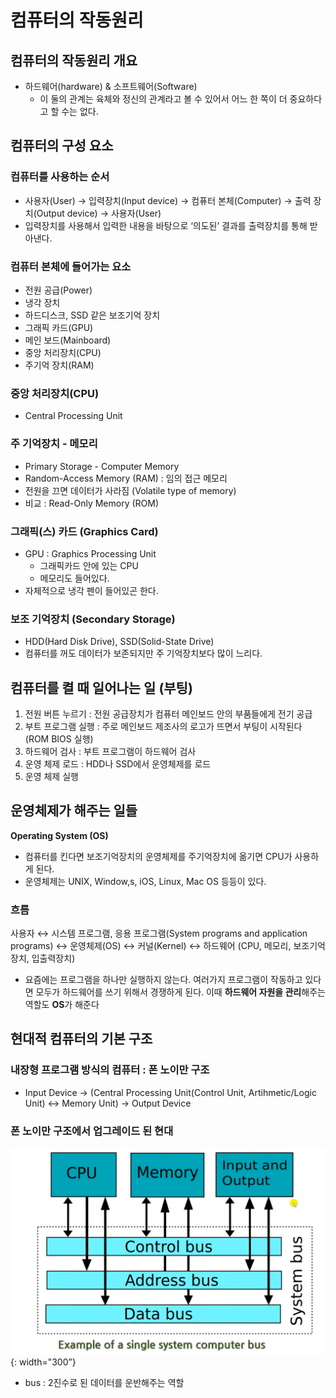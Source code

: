 # 컴퓨터의 작동원리

## 컴퓨터의 작동원리 개요

- 하드웨어(hardware) & 소프트웨어(Software)
  - 이 둘의 관계는 육체와 정신의 관계라고 볼 수 있어서 어느 한 쪽이 더 중요하다고 할 수는 없다.

## 컴퓨터의 구성 요소

### 컴퓨터를 사용하는 순서

- 사용자(User) → 입력장치(Input device) → 컴퓨터 본체(Computer) → 출력 장치(Output device) → 사용자(User)
- 입력장치를 사용해서 입력한 내용을 바탕으로 ‘의도된’ 결과를 출력장치를 통해 받아낸다.

### 컴퓨터 본체에 들어가는 요소

- 전원 공급(Power)
- 냉각 장치
- 하드디스크, SSD 같은 보조기억 장치
- 그래픽 카드(GPU)
- 메인 보드(Mainboard)
- 중앙 처리장치(CPU)
- 주기억 장치(RAM)

### 중앙 처리장치(CPU)

- Central Processing Unit

### 주 기억장치 - 메모리

- Primary Storage - Computer Memory
- Random-Access Memory (RAM) : 임의 접근 메모리
- 전원을 끄면 데이터가 사라짐 (Volatile type of memory)
- 비교 : Read-Only Memory (ROM)

### 그래픽(스) 카드 (Graphics Card)

- GPU : Graphics Processing Unit
  - 그래픽카드 안에 있는 CPU
  - 메모리도 들어있다.
- 자체적으로 냉각 펜이 들어있곤 한다.

### 보조 기억장치 (Secondary Storage)

- HDD(Hard Disk Drive), SSD(Solid-State Drive)
- 컴퓨터를 꺼도 데이터가 보존되지만 주 기억장치보다 많이 느리다.

## 컴퓨터를 켤 때 일어나는 일 (부팅)

1. 전원 버튼 누르기 : 전원 공급장치가 컴퓨터 메인보드 안의 부품들에게 전기 공급
2. 부트 프로그램 실행 : 주로 메인보드 제조사의 로고가 뜨면서 부팅이 시작된다 (ROM BIOS 실행)
3. 하드웨어 검사 : 부트 프로그램이 하드웨어 검사
4. 운영 체제 로드 : HDD나 SSD에서 운영체제를 로드
5. 운영 체제 실행

## 운영체제가 해주는 일들

**Operating System (OS)**

- 컴퓨터를 킨다면 보조기억장치의 운영체제를 주기억장치에 옮기면 CPU가 사용하게 된다.
- 운영체제는 UNIX, Window,s, iOS, Linux, Mac OS 등등이 있다.

### 흐름

사용자 ↔ 시스템 프로그램, 응용 프로그램(System programs and application programs) ↔ 운영체제(OS) ↔ 커널(Kernel) ↔ 하드웨어 (CPU, 메모리, 보조기억장치, 입출력장치)

- 요즘에는 프로그램을 하나만 실행하지 않는다. 여러가지 프로그램이 작동하고 있다면 모두가 하드웨어를 쓰기 위해서 경쟁하게 된다. 이때 **하드웨어 자원을 관리**해주는 역할도 **OS**가 해준다

## 현대적 컴퓨터의 기본 구조

### 내장형 프로그램 방식의 컴퓨터 : 폰 노이만 구조

- Input Device → (Central Processing Unit(Control Unit, Artihmetic/Logic Unit) ↔ Memory Unit) → Output Device

### 폰 노이만 구조에서 업그레이드 된 현대

![현대의컴퓨터](./what-is-computer/1.png){: width="300”}

- bus : 2진수로 된 데이터를 운반해주는 역할
